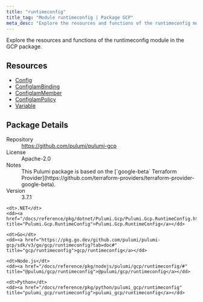 ```yaml
---
title: "runtimeconfig"
title_tag: "Module runtimeconfig | Package GCP"
meta_desc: "Explore the resources and functions of the runtimeconfig module in the GCP package."
---
```


<!-- WARNING: this file was generated by Pulumi Docs Generator. -->
<!-- Do not edit by hand unless you're certain you know what you are doing! -->

Explore the resources and functions of the runtimeconfig module in the GCP package.

<h2 id="resources">Resources</h2>
<ul class="api">
    <li><a href="config" title="Config"><span class="symbol resource"></span>Config</a></li>
    <li><a href="configiambinding" title="ConfigIamBinding"><span class="symbol resource"></span>ConfigIamBinding</a></li>
    <li><a href="configiammember" title="ConfigIamMember"><span class="symbol resource"></span>ConfigIamMember</a></li>
    <li><a href="configiampolicy" title="ConfigIamPolicy"><span class="symbol resource"></span>ConfigIamPolicy</a></li>
    <li><a href="variable" title="Variable"><span class="symbol resource"></span>Variable</a></li>
</ul>

<h2 id="package-details">Package Details</h2>
<dl class="package-details">
	<dt>Repository</dt>
	<dd><a href="https://github.com/pulumi/pulumi-gcp">https://github.com/pulumi/pulumi-gcp</a></dd>
	<dt>License</dt>
	<dd>Apache-2.0</dd>
	<dt>Notes</dt>
	<dd>This Pulumi package is based on the [`google-beta` Terraform Provider](https://github.com/terraform-providers/terraform-provider-google-beta).</dd>
	<dt>Version</dt>
	<dd>3.7.1</dd>
</dl>



<dl class="tabular">

    <dt>.NET</dt>
    <dd><a href="/docs/reference/pkg/dotnet/Pulumi.Gcp/Pulumi.Gcp.RuntimeConfig.html" title="Pulumi.Gcp.RuntimeConfig">Pulumi.Gcp.RuntimeConfig</a></dd>

    <dt>Go</dt>
    <dd><a href="https://pkg.go.dev/github.com/pulumi/pulumi-gcp/sdk/v3/go/gcp/runtimeconfig?tab=doc#" title="gcp/runtimeconfig">gcp/runtimeconfig</a></dd>

    <dt>Node.js</dt>
    <dd><a href="/docs/reference/pkg/nodejs/pulumi/gcp/runtimeconfig/#" title="@pulumi/gcp/runtimeconfig">@pulumi/gcp/runtimeconfig</a></dd>

    <dt>Python</dt>
    <dd><a href="/docs/reference/pkg/python/pulumi_gcp/runtimeconfig" title="pulumi_gcp/runtimeconfig">pulumi_gcp/runtimeconfig</a></dd>

</dl>

